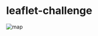 # leaflet-challenge

![map](https://user-images.githubusercontent.com/112270155/209447083-943ea7a0-8be2-41cf-bc26-bbea31914962.png)
